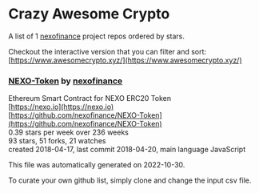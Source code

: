 # Crazy Awesome Crypto
A list of 1 [nexofinance](https://github.com/nexofinance) project repos ordered by stars.  

Checkout the interactive version that you can filter and sort: 
[https://www.awesomecrypto.xyz/](https://www.awesomecrypto.xyz/)  


### [NEXO-Token](https://github.com/nexofinance/NEXO-Token) by [nexofinance](https://github.com/nexofinance)  
Ethereum Smart Contract for NEXO ERC20 Token  
[https://nexo.io](https://nexo.io)  
[https://github.com/nexofinance/NEXO-Token](https://github.com/nexofinance/NEXO-Token)  
0.39 stars per week over 236 weeks  
93 stars, 51 forks, 21 watches  
created 2018-04-17, last commit 2018-04-20, main language JavaScript  


This file was automatically generated on 2022-10-30.  

To curate your own github list, simply clone and change the input csv file.  